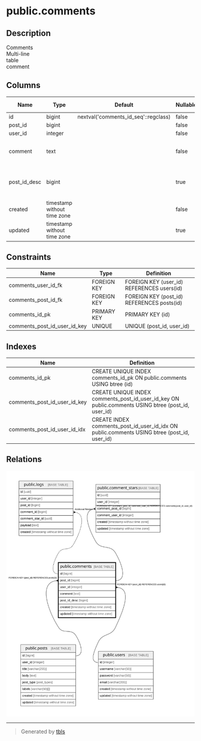 # public.comments

## Description

Comments  
Multi-line  
table  
comment

## Columns

| Name | Type | Default | Nullable | Extra Definition | Children | Parents | Comment |
| ---- | ---- | ------- | -------- | ---------------- | -------- | ------- | ------- |
| id | bigint | nextval('comments_id_seq'::regclass) | false |  | [public.logs](public.logs.md) |  |  |
| post_id | bigint |  | false |  | [public.comment_stars](public.comment_stars.md) | [public.posts](public.posts.md) |  |
| user_id | integer |  | false |  | [public.comment_stars](public.comment_stars.md) | [public.users](public.users.md) |  |
| comment | text |  | false |  |  |  | Comment<br />Multi-line<br />column<br />comment |
| post_id_desc | bigint |  | true | GENERATED ALWAYS AS (post_id * '-1'::integer) STORED |  |  |  |
| created | timestamp without time zone |  | false |  |  |  |  |
| updated | timestamp without time zone |  | true |  |  |  |  |

## Constraints

| Name | Type | Definition |
| ---- | ---- | ---------- |
| comments_user_id_fk | FOREIGN KEY | FOREIGN KEY (user_id) REFERENCES users(id) |
| comments_post_id_fk | FOREIGN KEY | FOREIGN KEY (post_id) REFERENCES posts(id) |
| comments_id_pk | PRIMARY KEY | PRIMARY KEY (id) |
| comments_post_id_user_id_key | UNIQUE | UNIQUE (post_id, user_id) |

## Indexes

| Name | Definition |
| ---- | ---------- |
| comments_id_pk | CREATE UNIQUE INDEX comments_id_pk ON public.comments USING btree (id) |
| comments_post_id_user_id_key | CREATE UNIQUE INDEX comments_post_id_user_id_key ON public.comments USING btree (post_id, user_id) |
| comments_post_id_user_id_idx | CREATE INDEX comments_post_id_user_id_idx ON public.comments USING btree (post_id, user_id) |

## Relations

![er](public.comments.svg)

---

> Generated by [tbls](https://github.com/k1LoW/tbls)
